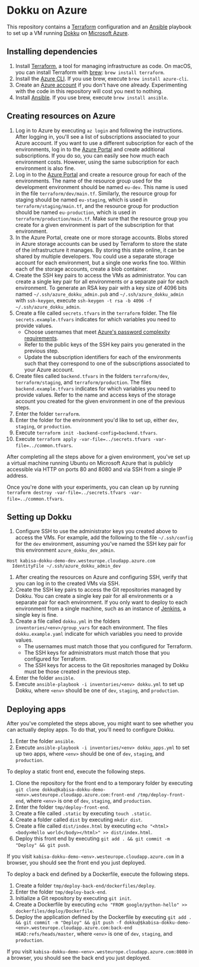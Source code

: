 # Dokku on Azure

This repository contains a [Terraform](https://www.terraform.io/) configuration and an [Ansible](https://www.ansible.com/) playbook to set up a VM running [Dokku](http://dokku.viewdocs.io/dokku/) on [Microsoft Azure](https://azure.microsoft.com/).

## Installing dependencies

1. Install [Terraform](https://www.terraform.io/), a tool for managing infrastructure as code.
  On macOS, you can install Terraform with [brew](https://brew.sh/): `brew install terraform`.
1. Install the [Azure CLI](https://docs.microsoft.com/en-us/cli/azure/install-azure-cli).
  If you use brew, execute `brew install azure-cli`.
1. Create an [Azure account](https://azure.microsoft.com/) if you don't have one already.
  Experimenting with the code in this repository will cost you next to nothing.
1. Install [Ansible](https://www.ansible.com/).
  If you use brew, execute `brew install ansible`.

## Creating resources on Azure

1. Log in to Azure by executing `az login` and following the instructions.
  After logging in, you'll see a list of subscriptions associated to your Azure account.
  If you want to use a different subscription for each of the environments, log in to the [Azure Portal](https://portal.azure.com/) and create additional subscriptions.
  If you do so, you can easily see how much each environment costs.
  However, using the same subscription for each environment is also fine.
1. Log in to the [Azure Portal](https://portal.azure.com/) and create a resource group for each of the environments.
  The name of the resource group used for the development environment should be named `eu-dev`.
  This name is used in the file `terraform/dev/main.tf`.
  Similarly, the resource group for staging should be named `eu-staging`, which is used in `terraform/staging/main.tf`,
  and the resource group for production should be named `eu-production`, which is used in `terraform/production/main.tf`.
  Make sure that the resource group you create for a given environment is part of the subscription for that environment.
1. In the Azure Portal, create one or more storage accounts.
  Blobs stored in Azure storage accounts can be used by Terraform to store the state of the infrastructure it manages.
  By storing this state online, it can be shared by multiple developers.
  You could use a separate storage account for each environment, but a single one works fine too.
  Within each of the storage accounts, create a blob container.
1. Create the SSH key pairs to access the VMs as administrator.
  You can create a single key pair for all environments or a separate pair for each environment.
  To generate an RSA key pair with a key size of 4096 bits named `~/.ssh/azure_dokku_admin.pub` and `~/.ssh/azure_dokku_admin` with `ssh-keygen`, execute `ssh-keygen -t rsa -b 4096 -f ~/.ssh/azure_dokku_admin`.
1. Create a file called `secrets.tfvars` in the `terraform` folder.
  The file `secrets.example.tfvars` indicates for which variables you need to provide values.
    * Choose usernames that meet [Azure's password complexity requirements](https://www.terraform.io/docs/providers/azurerm/r/virtual_machine.html#admin_username).
    * Refer to the public keys of the SSH key pairs you generated in the previous step.
    * Update the subscription identifiers for each of the environments such that they correspond to one of the subscriptions associated to your Azure account.
1. Create files called `backend.tfvars` in the folders `terraform/dev`, `terraform/staging`, and `terraform/production`.
  The files `backend.example.tfvars` indicates for which variables you need to provide values.
  Refer to the name and access keys of the storage account you created for the given environment in one of the previous steps.
1. Enter the folder `terraform`.
1. Enter the folder for the environment you'd like to set up, either `dev`, `staging`, or `production`.
1. Execute `terraform init -backend-config=backend.tfvars`.
1. Execute `terraform apply -var-file=../secrets.tfvars -var-file=../common.tfvars`.

After completing all the steps above for a given environment, you've set up a virtual machine running Ubuntu on Microsoft Azure that is publicly accessible via HTTP on ports 80 and 8080 and via SSH from a single IP address.

Once you're done with your experiments, you can clean up by running `terraform destroy -var-file=../secrets.tfvars -var-file=../common.tfvars`.

## Setting up Dokku

1. Configure SSH to use the administrator keys you created above to access the VMs.
For example, add the following to the file `~/.ssh/config` for the `dev` environment, assuming you've named the SSH key pair for this environment `azure_dokku_dev_admin`.
  ```
  Host kabisa-dokku-demo-dev.westeurope.cloudapp.azure.com
    IdentityFile ~/.ssh/azure_dokku_admin_dev
  ```
1. After creating the resources on Azure and configuring SSH, verify that you can log in to the created VMs via SSH.
1. Create the SSH key pairs to access the Git repositories managed by Dokku.
  You can create a single key pair for all environments or a separate pair for each environment.
  If you only want to deploy to each environment from a single machine, such as an instance of [Jenkins](https://jenkins.io/), a single key is fine.
1. Create a file called `dokku.yml` in the folders `inventories/<env>/group_vars` for each environment.
  The files `dokku.example.yaml` indicate for which variables you need to provide values.
    * The usernames must match those that you configured for Terraform.
    * The SSH keys for administrators must match those that you configured for Terraform.
    * The SSH keys for access to the Git repositories managed by Dokku must be those created in the previous step.
1. Enter the folder `ansible`.
1. Execute `ansible-playbook -i inventories/<env> dokku.yml` to set up Dokku, where `<env>` should be one of `dev`, `staging`, and `production`.

## Deploying apps

After you've completed the steps above, you might want to see whether you can actually deploy apps.
To do that, you'll need to configure Dokku.

1. Enter the folder `ansible`.
1. Execute `ansible-playbook -i inventories/<env> dokku_apps.yml` to set up two apps, where `<env>` should be one of `dev`, `staging`, and `production`.

To deploy a static front end, execute the following steps.

1. Clone the repository for the front end to a temporary folder by executing `git clone dokku@kabisa-dokku-demo-<env>.westeurope.cloudapp.azure.com:front-end /tmp/deploy-front-end`, where `<env>` is one of `dev`, `staging`, and `production`.
1. Enter the folder `tmp/deploy-front-end`.
1. Create a file called `.static` by executing `touch .static`.
1. Create a folder called `dist` by executing `mkdir dist`.
1. Create a file called `dist/index.html` by executing `echo "<html><body>Hello world</body></html>" >> dist/index.html`.
1. Deploy this front end by executing `git add . && git commit -m "Deploy" && git push`.

If you visit `kabisa-dokku-demo-<env>.westeurope.cloudapp.azure.com` in a browser, you should see the front end you just deployed.

To deploy a back end defined by a Dockerfile, execute the following steps.

1. Create a folder `tmp/deploy-back-end/dockerfiles/deploy`.
1. Enter the folder `tmp/deploy-back-end`.
1. Initialize a Git repository by executing `git init`.
1. Create a Dockerfile by executing `echo "FROM google/python-hello" >> dockerfiles/deploy/Dockerfile`.
1. Deploy the application defined by the Dockerfile by executing `git add . && git commit -m "Deploy" && git push -f dokku@$kabisa-dokku-demo-<env>.westeurope.cloudapp.azure.com:back-end HEAD:refs/heads/master`, where `<env>` is one of `dev`, `staging`, and `production`.

If you visit `kabisa-dokku-demo-<env>.westeurope.cloudapp.azure.com:8080` in a browser, you should see the back end you just deployed.
